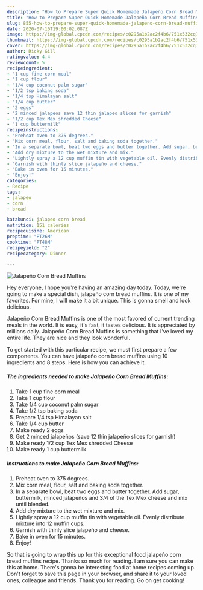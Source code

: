 ```yaml
---
description: "How to Prepare Super Quick Homemade Jalapeño Corn Bread Muffins"
title: "How to Prepare Super Quick Homemade Jalapeño Corn Bread Muffins"
slug: 855-how-to-prepare-super-quick-homemade-jalapeno-corn-bread-muffins
date: 2020-07-16T19:00:02.087Z
image: https://img-global.cpcdn.com/recipes/c0295a1b2ac2f4b6/751x532cq70/jalapeno-corn-bread-muffins-recipe-main-photo.jpg
thumbnail: https://img-global.cpcdn.com/recipes/c0295a1b2ac2f4b6/751x532cq70/jalapeno-corn-bread-muffins-recipe-main-photo.jpg
cover: https://img-global.cpcdn.com/recipes/c0295a1b2ac2f4b6/751x532cq70/jalapeno-corn-bread-muffins-recipe-main-photo.jpg
author: Ricky Gill
ratingvalue: 4.4
reviewcount: 5
recipeingredient:
- "1 cup fine corn meal"
- "1 cup flour"
- "1/4 cup coconut palm sugar"
- "1/2 tsp baking soda"
- "1/4 tsp Himalayan salt"
- "1/4 cup butter"
- "2 eggs"
- "2 minced jalapeos save 12 thin jalapeo slices for garnish"
- "1/2 cup Tex Mex shredded Cheese"
- "1 cup buttermilk"
recipeinstructions:
- "Preheat oven to 375 degrees."
- "Mix corn meal, flour, salt and baking soda together."
- "In a separate bowl, beat two eggs and butter together. Add sugar, buttermilk, minced jalapeños and 3/4 of the Tex Mex cheese and mix until blended."
- "Add dry mixture to the wet mixture and mix."
- "Lightly spray a 12 cup muffin tin with vegetable oil. Evenly distribute mixture into 12 muffin cups."
- "Garnish with thinly slice jalapeño and cheese."
- "Bake in oven for 15 minutes."
- "Enjoy!"
categories:
- Recipe
tags:
- jalapeo
- corn
- bread

katakunci: jalapeo corn bread 
nutrition: 151 calories
recipecuisine: American
preptime: "PT26M"
cooktime: "PT48M"
recipeyield: "2"
recipecategory: Dinner

---
```



![Jalapeño Corn Bread Muffins](https://img-global.cpcdn.com/recipes/c0295a1b2ac2f4b6/751x532cq70/jalapeno-corn-bread-muffins-recipe-main-photo.jpg)

Hey everyone, I hope you're having an amazing day today. Today, we're going to make a special dish, jalapeño corn bread muffins. It is one of my favorites. For mine, I will make it a bit unique. This is gonna smell and look delicious.



Jalapeño Corn Bread Muffins is one of the most favored of current trending meals in the world. It is easy, it's fast, it tastes delicious. It is appreciated by millions daily. Jalapeño Corn Bread Muffins is something that I've loved my entire life. They are nice and they look wonderful.


To get started with this particular recipe, we must first prepare a few components. You can have jalapeño corn bread muffins using 10 ingredients and 8 steps. Here is how you can achieve it.

<!--inarticleads1-->

##### The ingredients needed to make Jalapeño Corn Bread Muffins:

1. Take 1 cup fine corn meal
1. Take 1 cup flour
1. Take 1/4 cup coconut palm sugar
1. Take 1/2 tsp baking soda
1. Prepare 1/4 tsp Himalayan salt
1. Take 1/4 cup butter
1. Make ready 2 eggs
1. Get 2 minced jalapeños (save 12 thin jalapeño slices for garnish)
1. Make ready 1/2 cup Tex Mex shredded Cheese
1. Make ready 1 cup buttermilk




<!--inarticleads2-->

##### Instructions to make Jalapeño Corn Bread Muffins:

1. Preheat oven to 375 degrees.
1. Mix corn meal, flour, salt and baking soda together.
1. In a separate bowl, beat two eggs and butter together. Add sugar, buttermilk, minced jalapeños and 3/4 of the Tex Mex cheese and mix until blended.
1. Add dry mixture to the wet mixture and mix.
1. Lightly spray a 12 cup muffin tin with vegetable oil. Evenly distribute mixture into 12 muffin cups.
1. Garnish with thinly slice jalapeño and cheese.
1. Bake in oven for 15 minutes.
1. Enjoy!




So that is going to wrap this up for this exceptional food jalapeño corn bread muffins recipe. Thanks so much for reading. I am sure you can make this at home. There's gonna be interesting food at home recipes coming up. Don't forget to save this page in your browser, and share it to your loved ones, colleague and friends. Thank you for reading. Go on get cooking!
